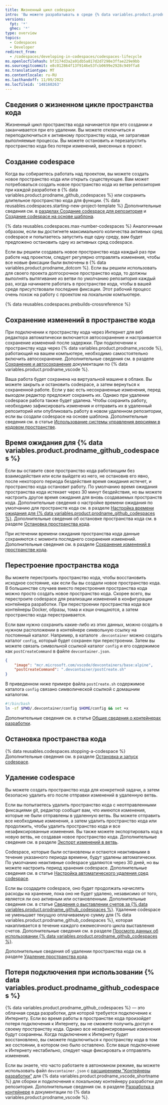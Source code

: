 ```yaml
---
title: Жизненный цикл codespace
intro: 'Вы можете разрабатывать в среде {% data variables.product.prodname_github_codespaces %} и поддерживать данные на протяжении всего жизненного цикла codespace.'
versions:
  fpt: '*'
  ghec: '*'
type: overview
topics:
  - Codespaces
  - Developer
redirect_from:
  - /codespaces/developing-in-codespaces/codespaces-lifecycle
ms.openlocfilehash: bf3174d3a2a91db5a817d2d7298e3ffae229e9bb
ms.sourcegitcommit: e8c012864f13f9146e53fcb0699e2928c949ffa8
ms.translationtype: MT
ms.contentlocale: ru-RU
ms.lasthandoff: 11/09/2022
ms.locfileid: '148160263'
---
```

## Сведения о жизненном цикле пространства кода

Жизненный цикл пространства кода начинается при его создании и заканчивается при его удалении. Вы можете отключиться и переподключиться к активному пространству кода, не затрагивая выполняемые процессы. Вы можете остановить и перезапустить пространство кода без потери изменений, внесенных в проект.

## Создание codespace

Когда вы собираетесь работать над проектом, вы можете создать новое пространство кода или открыть существующее. Вам может потребоваться создать новое пространство кода из ветви репозитория при каждой разработке в {% data variables.product.prodname_github_codespaces %} или сохранить длительное пространство кода для функции. {% data reusables.codespaces.starting-new-project-template %} Дополнительные сведения см. в [разделах Создание codespace для репозитория](/codespaces/developing-in-codespaces/creating-a-codespace-for-a-repository) и [Создание codespace на основе шаблона](/codespaces/developing-in-codespaces/creating-a-codespace-from-a-template).

{% data reusables.codespaces.max-number-codespaces %} Аналогичным образом, если вы достигнете максимального количества активных сред codespace и попытаетесь запустить еще одну среду, вам будет предложено остановить одну из активных сред codespace.

Если вы решили создавать новое пространство кода каждый раз при работе над проектом, следует регулярно отправлять изменения, чтобы все новые фиксации были включены в {% data variables.product.prodname_dotcom %}. Если вы решили использовать для своего проекта долгосрочное пространство кода, то должны выполнять вытягивание из ветви по умолчанию репозитория каждый раз, когда начинаете работать в пространстве кода, чтобы в вашей среде присутствовали последние фиксации. Этот рабочий процесс очень похож на работу с проектом на локальном компьютере. 

{% data reusables.codespaces.prebuilds-crossreference %}

## Сохранение изменений в пространстве кода

При подключении к пространству кода через Интернет для веб редактора автоматически включается автосохранение и настраивается сохранение изменений после задержки. При подключении к пространству кода через {% data variables.product.prodname_vscode %}, работающий на вашем компьютере, необходимо самостоятельно включить автосохранение. Дополнительные сведения см. в разделе [Сохранение и автосохранение](https://code.visualstudio.com/docs/editor/codebasics#_save-auto-save) документации по {% data variables.product.prodname_vscode %}.

Ваша работа будет сохранена на виртуальной машине в облаке. Вы можете закрыть и остановить codespace, а затем вернуться к сохраненной работе. Если у вас есть несохраненные изменения, перед выходом редактор предложит сохранить их. Однако при удалении codespace работа также будет удалена. Чтобы сохранить работу, необходимо зафиксировать изменения и отправить их в удаленный репозиторий или опубликовать работу в новом удаленном репозитории, если вы создали codespace на основе шаблона. Дополнительные сведения см. в статье [Использование системы управления версиями в кодовом пространстве](/codespaces/developing-in-codespaces/using-source-control-in-your-codespace).

## Время ожидания для {% data variables.product.prodname_github_codespaces %}

Если вы оставите свое пространство кода работающим без взаимодействия или если выйдете из него, не остановив его явно, после некоторого периода бездействия время ожидания истечет, и пространство кода остановит работу. По умолчанию время ожидания пространства кода истекает через 30 минут бездействия, но вы можете настроить другое время ожидания для вновь создаваемых пространств кода. Дополнительные сведения о настройке времени ожидания по умолчанию для пространств кода см. в разделе [Настройка времени ожидания для {% data variables.product.prodname_github_codespaces %}](/codespaces/customizing-your-codespace/setting-your-timeout-period-for-github-codespaces). Дополнительные сведения об остановке пространства кода см. в разделе [Остановка пространства кода](#stopping-a-codespace).

При истечении времени ожидания пространства кода данные сохраняются с момента последнего сохранения изменений. Дополнительные сведения см. в разделе [Сохранение изменений в пространстве кода](#saving-changes-in-a-codespace).

## Перестроение пространства кода

Вы можете перестроить пространство кода, чтобы восстановить исходное состояние, как если бы вы создали новое пространство кода. В большинстве случаев вместо перестроения пространства кода можно просто создать новое пространство кода. Скорее всего, вы перестроите codespace для реализации изменений в конфигурации контейнера разработки. При перестроении пространства кода все контейнеры Docker, образы, тома и кэши очищаются, а затем пространство кода перестраивается.

Если вам нужно сохранить какие-либо из этих данных, можно создать в нужном расположении в контейнере символьную ссылку на постоянный каталог. Например, в каталоге `.devcontainer` можно создать каталог `config`, который будет сохранен при перестроении. Затем вы можете связать символьной ссылкой каталог `config` и его содержимое как `postCreateCommand` в файле `devcontainer.json`.

```json  
{
    "image": "mcr.microsoft.com/vscode/devcontainers/base:alpine",
    "postCreateCommand": ".devcontainer/postCreate.sh"
}
```

В приведенном ниже примере файла `postCreate.sh` содержимое каталога `config` связано символической ссылкой с домашним каталогом.

```bash
#!/bin/bash
ln -sf $PWD/.devcontainer/config $HOME/config && set +x
```

Дополнительные сведения см. в статье [Общие сведения о контейнерах разработки](/codespaces/setting-up-your-project-for-codespaces/introduction-to-dev-containers#applying-configuration-changes-to-a-codespace).

## Остановка пространства кода

{% data reusables.codespaces.stopping-a-codespace %} Дополнительные сведения см. в разделе [Остановка и запуск codespace](/codespaces/developing-in-codespaces/stopping-and-starting-a-codespace).

## Удаление codespace

Вы можете создать пространство кода для конкретной задачи, а затем безопасно удалить его после отправки изменений в удаленную ветвь.

Если вы попытаетесь удалить пространство кода с неотправленными фиксациями git, редактор сообщит вам, что имеются изменения, которые не были отправлены в удаленную ветвь. Вы можете отправить все необходимые изменения, а затем удалить пространство кода или продолжить, чтобы удалить пространство кода и все незафиксированные изменения. Вы также можете экспортировать код в новую ветвь, не создавая новое пространство кода. Дополнительные сведения см. в разделе [Экспорт изменений в ветвь](/codespaces/troubleshooting/exporting-changes-to-a-branch).

Codespace, которые были остановлены и остаются неактивными в течение указанного периода времени, будут удалены автоматически. По умолчанию неактивные codespace удаляются через 30 дней, но вы можете настроить период хранения codespace. Дополнительные сведения см. в статье [Настройка автоматического удаления сред codespace](/codespaces/customizing-your-codespace/configuring-automatic-deletion-of-your-codespaces).

Если вы создадите codespace, оно будет продолжать начислять расходы на хранение, пока оно не будет удалено, независимо от того, является ли оно активным или остановленным. Дополнительные сведения см. в статье [Сведения о выставлении счетов за {% data variables.product.prodname_github_codespaces %}](/billing/managing-billing-for-github-codespaces/about-billing-for-github-codespaces#billing-for-storage-usage). Удаление codespace не уменьшает текущую оплачиваемую сумму для {% data variables.product.prodname_github_codespaces %}, которая накапливается в течение каждого ежемесячного цикла выставления счетов. Дополнительные сведения см. в разделе [Просмотр данных об использовании {% data variables.product.prodname_github_codespaces %}](/billing/managing-billing-for-github-codespaces/viewing-your-github-codespaces-usage).

Дополнительные сведения об удалении пространства кода см. в разделе [Удаление пространства кода](/codespaces/developing-in-codespaces/deleting-a-codespace).

## Потеря подключения при использовании {% data variables.product.prodname_github_codespaces %}

{% data variables.product.prodname_github_codespaces %} — это облачная среда разработки, для которой требуется подключение к Интернету. Если во время работы в пространстве кода произойдет потеря подключения к Интернету, вы не сможете получить доступ к своему пространству кода. Однако все незафиксированные изменения будут сохранены. Когда подключение к Интернету будет восстановлено, вы сможете подключиться к пространству кода в том же состоянии, в котором оно было оставлено. Если ваше подключение к Интернету нестабильно, следует чаще фиксировать и отправлять изменения.

Если вы знаете, что часто работаете в автономном режиме, вы можете использовать файл `devcontainer.json` с [расширением "Контейнеры разработки"](https://marketplace.visualstudio.com/items?itemName=ms-vscode-remote.remote-containers) для {% data variables.product.prodname_vscode_shortname %} для сборки и подключения к локальному контейнеру разработки для репозитория. Дополнительные сведения см. в разделе [Разработка в контейнере](https://code.visualstudio.com/docs/remote/containers) в документации по {% data variables.product.prodname_vscode %}.
